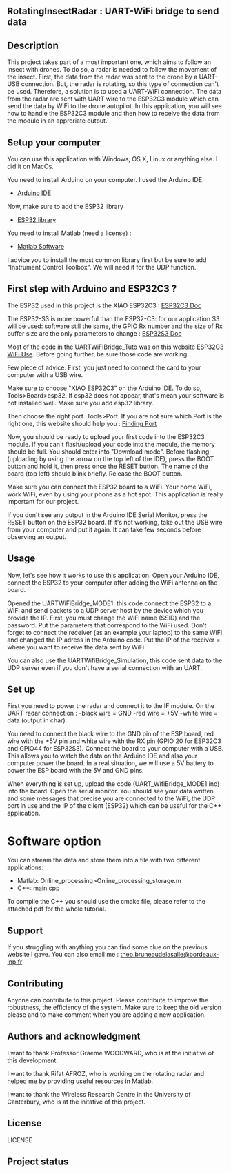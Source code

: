 ## RotatingInsectRadar : UART-WiFi bridge to send data

## Description
This project takes part of a most important one, which aims to follow an insect with drones. To do so, a radar is needed to follow the movement of the insect. First, the data from the radar was sent to the drone by a UART-USB connection. But, the radar is rotating, so this type of connection can't be used. Therefore, a solution is to used a UART-WiFi connection. The data from the radar are sent with UART wire to the ESP32C3 module which can send the data by WiFi to the drone autopilot. 
In this application, you will see how to handle the ESP32C3 module and then how to receive the data from the module in an approriate output. 

## Setup your computer 

You can use this application with Windows, OS X, Linux or anything else. I did it on MacOs.

You need to install Arduino on your computer. I used the Arduino IDE. 
- [Arduino IDE](https://www.arduino.cc/en/software)

Now, make sure to add the ESP32 library 
- [ESP32 library](https://docs.espressif.com/projects/arduino-esp32/en/latest/installing.html#installing-using-arduino-ide)

You need to install Matlab (need a license) :

- [Matlab Software](https://au.mathworks.com/products/matlab.html)

I advice you to install the most common library first but be sure to add "Instrument Control Toolbox". We will need it for the UDP function. 

## First step with Arduino and ESP32C3 ? 

The ESP32 used in this project is the XIAO ESP32C3 : [ESP32C3 Doc](https://wiki.seeedstudio.com/XIAO_ESP32C3_Getting_Started/)

The ESP32-S3 is more powerful than the ESP32-C3: for our application S3 will be used: software still the same, the GPIO Rx number and the size of Rx buffer size are the only parameters to change : [ESP32S3 Doc](https://wiki.seeedstudio.com/xiao_esp32s3_getting_started/)

Most of the code in the UARTWiFiBridge_Tuto was on this website [ESP32C3 WiFi Use](https://wiki.seeedstudio.com/XIAO_ESP32C3_WiFi_Usage/). Before going further, be sure those code are working. 

Few piece of advice. First, you just need to connect the card to your computer with a USB wire.

Make sure to choose "XIAO ESP32C3" on the Arduino IDE. To do so, Tools>Board>esp32. If esp32 does not appear, that's mean your software is not installed well. Make sure you add esp32 library. 

Then choose the right port. Tools>Port. If you are not sure which Port is the right one, this website should help you : [Finding Port](https://docs.netgate.com/pfsense/en/latest/solutions/sg-1100/connect-to-console.html)

Now, you should be ready to upload your first code into the ESP32C3 module. 
If you can't flash/upload your code into the module, the memory should be full. You should enter into "Download mode". Before flashing (uploading by using the arrow on the top left of the IDE), press the BOOT button and hold it, then press once the RESET button. The name of the board (top left) should blink briefly. Release the BOOT button. 

Make sure you can connect the ESP32 board to a WiFi. Your home WiFi, work WiFi, even by using your phone as a hot spot. This application is really important for our project.

If you don't see any output in the Arduino IDE Serial Monitor, press the RESET button on the ESP32 board. If it's not working, take out the USB wire from your computer and put it again. It can take few seconds before observing an output.

## Usage

Now, let's see how it works to use this application. 
Open your Arduino IDE, connect the ESP32 to your computer after adding the WiFi antenna on the board.

Opened the UARTWiFiBridge_MODE1: this code connect the ESP32 to a WiFi and send packets to a UDP server host by the device which you provide the IP. 
First, you must change the WiFi name (SSID) and the password. Put the parameters that correspond to the WiFi used. Don't forget to connect the receiver (as an example your laptop) to the same WiFi and changed the IP adress in the Arduino code. Put the IP of the receiver = where you want to receive the data sent by WiFi.

You can also use the UARTWifiBridge_Simulation, this code sent data to the UDP server even if you don't have a serial connection with an UART.


## Set up 

First you need to power the radar and connect it to the IF module. 
On the UART radar connection : -black wire = GND
                               -red wire = +5V
                               -white wire = data (output in char)

You need to connect the black wire to the GND pin of the ESP board, red wire with the +5V pin and white wire with the RX pin (GPIO 20 for ESP32C3 and GPIO44 for ESP32S3). 
Connect the board to your computer with a USB. This allows you to watch the data on the Arduino IDE and also your computer power the board. In a real situation, we will use a 5V battery to power the ESP board with the 5V and GND pins. 

When everything is set up, upload the code (UART_WifiBridge_MODE1.ino) into the board. Open the serial monitor. You should see your data written and some messages that precise you are connected to the WiFi, the UDP port in use and the IP of the client (ESP32) which can be useful for the C++ application.

# Software option

You can stream the data and store them into a file with two different applications: 

- Matlab: Online_processing>Online_processing_storage.m
- C++: main.cpp

To compile the C++ you should use the cmake file, please refer to the attached pdf for the whole tutorial.

## Support
If you struggling with anything you can find some clue on the previous website I gave. 
You can also email me : theo.bruneaudelasalle@bordeaux-inp.fr

## Contributing
Anyone can contribute to this project. Please contribute to improve the robustness, the efficiency of the system. 
Make sure to keep the old version please and to make comment when you are adding a new application. 

## Authors and acknowledgment
I want to thank Professor Graeme WOODWARD, who is at the initiative of this development. 

I want to thank Rifat AFROZ, who is working on the rotating radar and helped me by providing useful resources in Matlab.

I want to thank the Wireless Research Centre in the University of Canterbury, who is at the initative of this project. 

## License
LICENSE

## Project status


